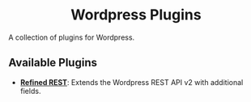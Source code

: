 <div align="center">
  <h1>Wordpress Plugins</h1>
</div>

A collection of plugins for Wordpress.

## Available Plugins

- [**Refined REST**](wp-plugins/plugins/refined-rest): Extends the Wordpress REST API v2 with additional fields.
